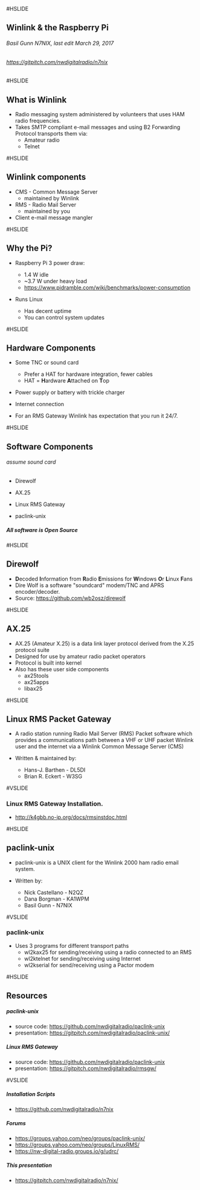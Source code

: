 #HSLIDE

## Winlink & the Raspberry Pi
###### Basil Gunn  N7NIX,  last edit March 29, 2017
###### https://gitpitch.com/nwdigitalradio/n7nix

#HSLIDE

## What is Winlink
* Radio messaging system administered by volunteers that uses HAM radio frequencies.
* Takes SMTP compliant e-mail messages and using B2 Forwarding Protocol transports them via:
  * Amateur radio
  * Telnet

#HSLIDE

## Winlink components

* CMS - Common Message Server
  * maintained by Winlink
* RMS - Radio Mail Server
  * maintained by you
* Client e-mail message mangler

#HSLIDE

## Why the Pi?

* Raspberry Pi 3 power draw:
  * 1.4 W  idle
  * ~3.7 W  under heavy load
  * https://www.pidramble.com/wiki/benchmarks/power-consumption

* Runs Linux
  * Has decent uptime
  * You can control system updates

#HSLIDE

## Hardware Components

* Some TNC or sound card
  * Prefer a HAT for hardware integration, fewer cables
  * HAT = **H**ardware **A**ttached on **T**op

* Power supply or battery with trickle charger

* Internet connection

* For an RMS Gateway Winlink has expectation that you run it 24/7.

#HSLIDE

## Software Components
###### assume sound card

* Direwolf

* AX.25

* Linux RMS Gateway

* paclink-unix

##### All software is Open Source

#HSLIDE

## Direwolf

* **D**ecoded **I**nformation from **R**adio **E**missions for **W**indows **O**r **L**inux **F**ans
* Dire Wolf is a software "soundcard" modem/TNC and APRS encoder/decoder.
* Source: https://github.com/wb2osz/direwolf

#HSLIDE

## AX.25

* AX.25 (Amateur X.25) is a data link layer protocol derived from the X.25 protocol suite
* Designed for use by amateur radio packet operators
* Protocol is built into kernel
* Also has these user side components
  * ax25tools
  * ax25apps
  * libax25

#HSLIDE

## Linux RMS Packet Gateway

* A radio station running Radio Mail Server (RMS) Packet software which provides a communications path between
 a VHF or UHF packet Winlink user and the internet via a Winlink Common Message Server (CMS)

* Written & maintained by:
  * Hans-J. Barthen - DL5DI
  * Brian R. Eckert - W3SG

#VSLIDE

### Linux RMS Gateway Installation.
  * http://k4gbb.no-ip.org/docs/rmsinstdoc.html

#HSLIDE

## paclink-unix

* paclink-unix is a UNIX client for the Winlink 2000 ham radio email system.

* Written by:
  * Nick Castellano - N2QZ
  * Dana Borgman - KA1WPM
  * Basil Gunn - N7NIX

#VSLIDE

### paclink-unix

* Uses 3 programs for different transport paths
  * wl2kax25 for sending/receiving using a radio connected to an RMS
  * wl2ktelnet for sending/receiving using Internet
  * wl2kserial for send/receiving using a Pactor modem

#HSLIDE

## Resources

##### paclink-unix
* source code: https://github.com/nwdigitalradio/paclink-unix
* presentation: https://gitpitch.com/nwdigitalradio/paclink-unix/

##### Linux RMS Gateway
* source code: https://github.com/nwdigitalradio/paclink-unix
* presentation: https://gitpitch.com/nwdigitalradio/rmsgw/

#VSLIDE

##### Installation Scripts
* https://github.com/nwdigitalradio/n7nix

##### Forums
* https://groups.yahoo.com/neo/groups/paclink-unix/
* https://groups.yahoo.com/neo/groups/LinuxRMS/
* https://nw-digital-radio.groups.io/g/udrc/

##### This presentation
* https://gitpitch.com/nwdigitalradio/n7nix/
